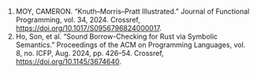 1. MOY, CAMERON. “Knuth–Morris–Pratt Illustrated.” Journal of Functional Programming, vol. 34, 2024. Crossref, <a href='https://doi.org/10.1017/S0956796824000017' target='_blank'>https://doi.org/10.1017/S0956796824000017</a>.
2. Ho, Son, et al. “Sound Borrow-Checking for Rust via Symbolic Semantics.” Proceedings of the ACM on Programming Languages, vol. 8, no. ICFP, Aug. 2024, pp. 426–54. Crossref, <a href='https://doi.org/10.1145/3674640' target='_blank'>https://doi.org/10.1145/3674640</a>.